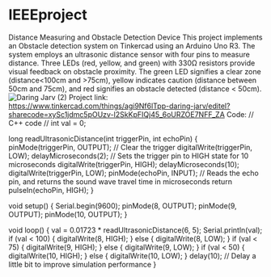 # IEEEproject
Distance Measuring and Obstacle Detection Device
This project implements an Obstacle detection system on Tinkercad using an Arduino Uno R3. The system employs an ultrasonic distance sensor with four pins to measure distance. Three LEDs (red, yellow, and green) with 330Ω resistors provide visual feedback on obstacle proximity. The green LED signifies a clear zone (distance<100cm and >75cm), yellow indicates caution (distance between 50cm and 75cm), and red signifies an obstacle detected (distance < 50cm).
![Daring Jarv (2)](https://github.com/devapriya-r/IEEEproject/assets/167847291/1827caa6-b1ea-47a7-a560-203838523eea)
Project link: https://www.tinkercad.com/things/agi9Nf6lTpp-daring-jarv/editel?sharecode=xySc1jdmc5pOUzv-I2SkKpFIQj45_6oURZOE7NFF_ZA
Code: 
// C++ code
//
int val = 0;

long readUltrasonicDistance(int triggerPin, int echoPin)
{
  pinMode(triggerPin, OUTPUT);  // Clear the trigger
  digitalWrite(triggerPin, LOW);
  delayMicroseconds(2);
  // Sets the trigger pin to HIGH state for 10 microseconds
  digitalWrite(triggerPin, HIGH);
  delayMicroseconds(10);
  digitalWrite(triggerPin, LOW);
  pinMode(echoPin, INPUT);
  // Reads the echo pin, and returns the sound wave travel time in microseconds
  return pulseIn(echoPin, HIGH);
}

void setup()
{
  Serial.begin(9600);
  pinMode(8, OUTPUT);
  pinMode(9, OUTPUT);
  pinMode(10, OUTPUT);
}

void loop()
{
  val = 0.01723 * readUltrasonicDistance(6, 5);
  Serial.println(val);
  if (val < 100) {
    digitalWrite(8, HIGH);
  } else {
    digitalWrite(8, LOW);
  }
  if (val < 75) {
    digitalWrite(9, HIGH);
  } else {
    digitalWrite(9, LOW);
  }
  if (val < 50) {
    digitalWrite(10, HIGH);
  } else {
    digitalWrite(10, LOW);
  }
  delay(10); // Delay a little bit to improve simulation performance
}
